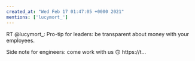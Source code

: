 ```yaml
---
created_at: "Wed Feb 17 01:47:05 +0000 2021"
mentions: ['lucymort_']
---
```


RT @lucymort_: Pro-tip for leaders: be transparent about money with your employees.

Side note for engineers: come work with us 🙃 https://t…